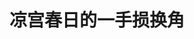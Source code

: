 ---
logo: images/凉宫春日的一手损换角.jpg
title: 凉宫春日的一手损换角
subTitle: 《The Sneaker LEGEND》中的短篇，作者:相乐总

category: 短篇

hasResource: true
downloadList:
  - intro: docx
    size: 48KB
    link: 
  - intro: txt
    size: 24KB
    link: 
  - intro: 云盘 提取码:amen
    size: 
    link: https://pan.baidu.com/s/1tfwjvYbqQVDp1zcgkFCZ0A

downloadContent: 　　《The Sneaker LEGEND》中的短篇，作者:相乐总
---